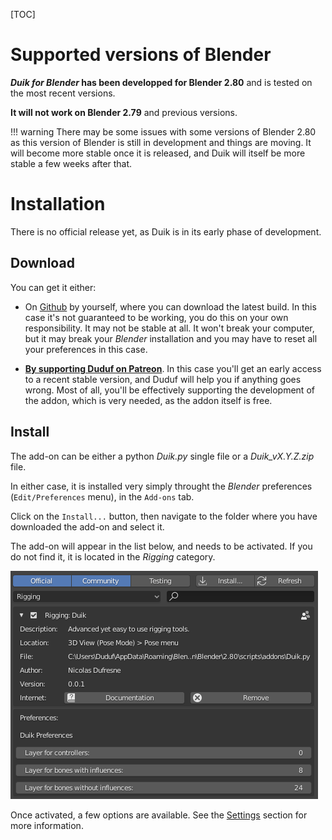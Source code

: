 [TOC]

# Supported versions of Blender

__*Duik for Blender* has been developped for Blender 2.80__ and is tested on the most recent versions.

**It will not work on Blender 2.79** and previous versions.

!!! warning
    There may be some issues with some versions of Blender 2.80 as this version of Blender is still in development and things are moving. It will become more stable once it is released, and Duik will itself be more stable a few weeks after that.

# Installation

There is no official release yet, as Duik is in its early phase of development.

## Download

You can get it either:

- On [Github](https://github.com/Rainbox-dev/DuBLF_Duik) by yourself, where you can download the latest build. In this case it's not guaranteed to be working, you do this on your own responsibility. It may not be stable at all. It won't break your computer, but it may break your *Blender* installation and you may have to reset all your preferences in this case.

- **[By supporting Duduf on Patreon](https://patreon.com/duduf)**. In this case you'll get an early access to a recent stable version, and Duduf will help you if anything goes wrong. Most of all, you'll be effectively supporting the development of the addon, which is very needed, as the addon itself is free.

## Install

The add-on can be either a python *Duik.py* single file or a *Duik_vX.Y.Z.zip* file.

In either case, it is installed very simply throught the *Blender* preferences (`Edit/Preferences` menu), in the `Add-ons` tab.

Click on the `Install...` button, then navigate to the folder where you have downloaded the add-on and select it.

The add-on will appear in the list below, and needs to be activated. If you do not find it, it is located in the *Rigging* category.

![Settings](img\settings.png)

Once activated, a few options are available. See the [Settings](settings.md) section for more information.